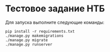 # Тестовое задание НТБ

Для запуска выполните следующие команды:

```
pip install -r requirements.txt
./manage.py makemigrations
./manage.py migrate
./manage.py runserver
```
